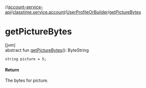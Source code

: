 //[account-service-api](../../../index.md)/[classtime.service.account](../index.md)/[UserProfileOrBuilder](index.md)/[getPictureBytes](get-picture-bytes.md)

# getPictureBytes

[jvm]\
abstract fun [getPictureBytes](get-picture-bytes.md)(): ByteString

`string picture = 5;`

#### Return

The bytes for picture.
